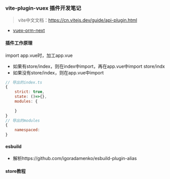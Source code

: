 ### vite-plugin-vuex 插件开发笔记

> vite中文文档：https://cn.vitejs.dev/guide/api-plugin.html

* [vuex-orm-next](https://github.com/vuex-orm/vuex-orm-next)





#### 插件工作原理

import app.vue时，加工app.vue

* 如果有store/index，则在index中import，再在app.vue中import store/indx
* 如果没有store/index，则在app.vue中import

> 

```javascript
// 导出的index.ts
{
    strict: true,
    state: ()=>{},
    modules: {
        
    }
}
// 导出的modules
{
    namespaced:
}
```









#### esbuild

* 解析https://github.com/igoradamenko/esbuild-plugin-alias



#### store教程

```js

```



